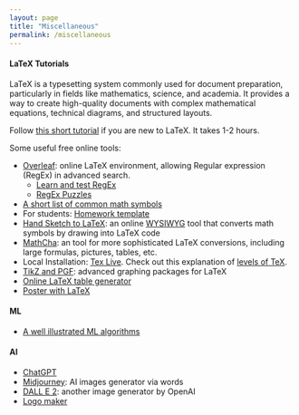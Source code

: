```yaml
---
layout: page
title: "Miscellaneous"
permalink: /miscellaneous
---
```


#### LaTeX Tutorials
LaTeX is a typesetting system commonly used for document preparation, particularly in fields like mathematics, science, and academia. It provides a way to create high-quality documents with complex mathematical equations, technical diagrams, and structured layouts. 

Follow [this short tutorial](https://www.overleaf.com/learn/latex/Tutorials) if you are new to LaTeX. It takes 1-2 hours.

Some useful free online tools:

- [Overleaf](https://www.overleaf.com/): online LaTeX environment, allowing Regular expression (RegEx) in advanced search. 
  - [Learn and test RegEx](https://regexr.com/)
  - [RegEx Puzzles](https://regexcrossword.com/)
- [A short list of common math symbols](https://12a9b868-6189-4c2c-b0b4-46a0d794deb8.filesusr.com/ugd/7c0a02_3dab6e1d268349f6b023b3737b7ab96e.pdf)
- For students: [Homework template](https://www.overleaf.com/read/xspntwpwyrqt)
- [Hand Sketch to LaTeX]([https://www.overleaf.com/](https://webdemo.myscript.com/views/math/index.html)): an online [WYSIWYG](https://en.wikipedia.org/wiki/WYSIWYG) tool that converts math symbols by drawing into LaTeX code
- [MathCha](https://www.mathcha.io/): an tool for more sophisticated LaTeX conversions, including large formulas, pictures, tables, etc.
- Local Installation: [Tex Live](https://www.tug.org/texlive/). Check out this explanation of [levels of TeX](https://tug.org/levels.html).
- [TikZ and PGF](https://texample.net//tikz/): advanced graphing packages for LaTeX
- [Online LaTeX table generator](https://www.tablesgenerator.com/#)
- [Poster with LaTeX](https://www.overleaf.com/learn/latex/Posters)

#### ML
  - [A well illustrated ML algorithms](https://illustrated-machine-learning.github.io/index.html#/machine-learning/linear-algorithms#linear-regression)
  

#### AI
  - [ChatGPT](https://chat.openai.com/chat)
  - [Midjourney](https://www.midjourney.com/home/?callbackUrl=%2Fapp%2F): AI images generator via words
  - [DALL E 2](https://openai.com/product/dall-e-2): another image generator by OpenAI
  - [Logo maker](https://www.midjourney.com/home/?callbackUrl=%2Fapp%2F)
  
  
